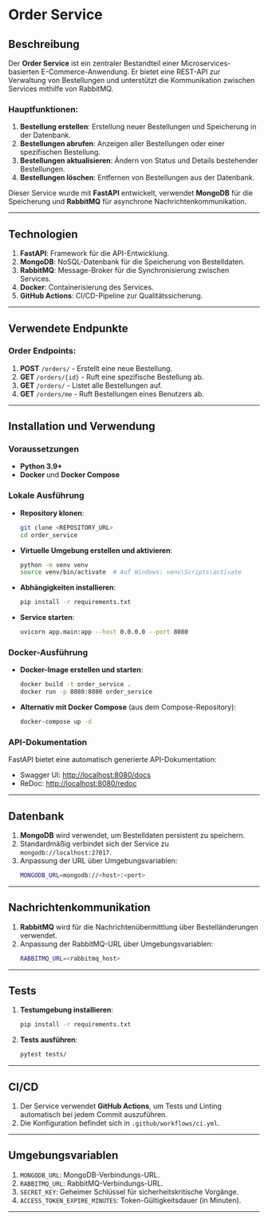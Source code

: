 
# Order Service

## Beschreibung
Der **Order Service** ist ein zentraler Bestandteil einer Microservices-basierten E-Commerce-Anwendung. Er bietet eine REST-API zur Verwaltung von Bestellungen und unterstützt die Kommunikation zwischen Services mithilfe von RabbitMQ.

### Hauptfunktionen:
1. **Bestellung erstellen**: Erstellung neuer Bestellungen und Speicherung in der Datenbank.
2. **Bestellungen abrufen**: Anzeigen aller Bestellungen oder einer spezifischen Bestellung.
3. **Bestellungen aktualisieren**: Ändern von Status und Details bestehender Bestellungen.
4. **Bestellungen löschen**: Entfernen von Bestellungen aus der Datenbank.

Dieser Service wurde mit **FastAPI** entwickelt, verwendet **MongoDB** für die Speicherung und **RabbitMQ** für asynchrone Nachrichtenkommunikation.

---

## Technologien
1. **FastAPI**: Framework für die API-Entwicklung.
2. **MongoDB**: NoSQL-Datenbank für die Speicherung von Bestelldaten.
3. **RabbitMQ**: Message-Broker für die Synchronisierung zwischen Services.
4. **Docker**: Containerisierung des Services.
5. **GitHub Actions**: CI/CD-Pipeline zur Qualitätssicherung.

---

## Verwendete Endpunkte
### Order Endpoints:
1. **POST** `/orders/` - Erstellt eine neue Bestellung.
2. **GET** `/orders/{id}` - Ruft eine spezifische Bestellung ab.
3. **GET** `/orders/` - Listet alle Bestellungen auf.
4. **GET** `/orders/me` - Ruft Bestellungen eines Benutzers ab.

---

## Installation und Verwendung
### Voraussetzungen
- **Python 3.9+**
- **Docker** und **Docker Compose**

### Lokale Ausführung
- **Repository klonen**:
  ```bash
  git clone <REPOSITORY_URL>
  cd order_service
  ```

- **Virtuelle Umgebung erstellen und aktivieren**:
  ```bash
  python -m venv venv
  source venv/bin/activate  # Auf Windows: venv\Scripts\activate
  ```

- **Abhängigkeiten installieren**:
  ```bash
  pip install -r requirements.txt
  ```

- **Service starten**:
  ```bash
  uvicorn app.main:app --host 0.0.0.0 --port 8080
  ```

### Docker-Ausführung
- **Docker-Image erstellen und starten**:
  ```bash
  docker build -t order_service .
  docker run -p 8080:8080 order_service
  ```

- **Alternativ mit Docker Compose** (aus dem Compose-Repository):
  ```bash
  docker-compose up -d
  ```

### API-Dokumentation
FastAPI bietet eine automatisch generierte API-Dokumentation:
- Swagger UI: [http://localhost:8080/docs](http://localhost:8080/docs)
- ReDoc: [http://localhost:8080/redoc](http://localhost:8080/redoc)

---

## Datenbank
1. **MongoDB** wird verwendet, um Bestelldaten persistent zu speichern.
2. Standardmäßig verbindet sich der Service zu `mongodb://localhost:27017`.
3. Anpassung der URL über Umgebungsvariablen:
   ```bash
   MONGODB_URL=mongodb://<host>:<port>
   ```

---

## Nachrichtenkommunikation
1. **RabbitMQ** wird für die Nachrichtenübermittlung über Bestelländerungen verwendet.
2. Anpassung der RabbitMQ-URL über Umgebungsvariablen:
   ```bash
   RABBITMQ_URL=<rabbitmq_host>
   ```

---

## Tests
1. **Testumgebung installieren**:
   ```bash
   pip install -r requirements.txt
   ```

2. **Tests ausführen**:
   ```bash
   pytest tests/
   ```

---

## CI/CD
1. Der Service verwendet **GitHub Actions**, um Tests und Linting automatisch bei jedem Commit auszuführen.
2. Die Konfiguration befindet sich in `.github/workflows/ci.yml`.

---

## Umgebungsvariablen
1. `MONGODB_URL`: MongoDB-Verbindungs-URL.
2. `RABBITMQ_URL`: RabbitMQ-Verbindungs-URL.
3. `SECRET_KEY`: Geheimer Schlüssel für sicherheitskritische Vorgänge.
4. `ACCESS_TOKEN_EXPIRE_MINUTES`: Token-Gültigkeitsdauer (in Minuten).

---

